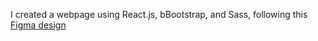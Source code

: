 I created a webpage using React.js, bBootstrap, and Sass, following this [Figma design](https://www.figma.com/community/file/892358789568947362)

